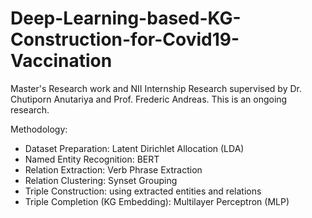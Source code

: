 # Deep-Learning-based-KG-Construction-for-Covid19-Vaccination

Master's Research work and NII Internship Research supervised by Dr. Chutiporn Anutariya and Prof. Frederic Andreas. This is an ongoing research. 

Methodology:
- Dataset Preparation: Latent Dirichlet Allocation (LDA)
- Named Entity Recognition: BERT
- Relation Extraction: Verb Phrase Extraction
- Relation Clustering: Synset Grouping
- Triple Construction: using extracted entities and relations
- Triple Completion (KG Embedding): Multilayer Perceptron (MLP)

